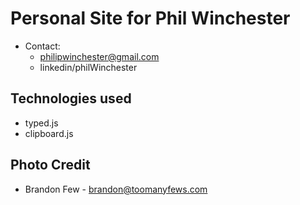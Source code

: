 # Personal Site for Phil Winchester
- Contact:
  - philipwinchester@gmail.com
  - linkedin/philWinchester

## Technologies used
  - typed.js
  - clipboard.js

## Photo Credit
 - Brandon Few - brandon@toomanyfews.com
